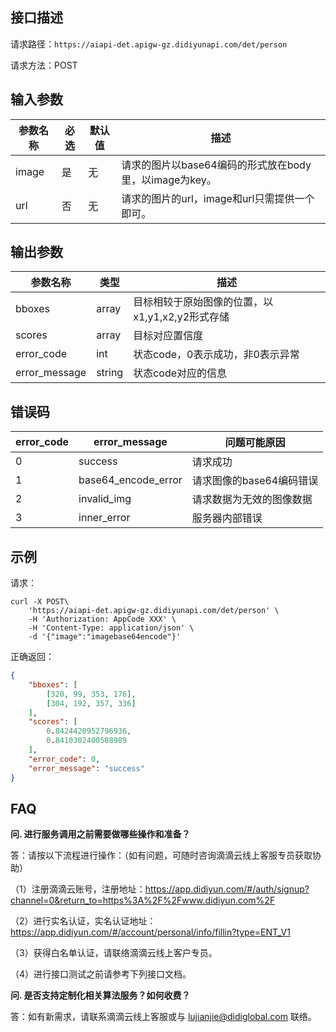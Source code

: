 ## 接口描述
请求路径：`https://aiapi-det.apigw-gz.didiyunapi.com/det/person`

请求方法：POST
## 输入参数
|参数名称 | 必选 | 默认值 | 描述|
|--------|-----|-----|-----|
| image | 是 | 无 | 请求的图片以base64编码的形式放在body里，以image为key。 |
| url | 否 | 无 | 请求的图片的url，image和url只需提供一个即可。 |

## 输出参数
|参数名称  | 类型 | 描述|
|--------|-----|-----|
| bboxes | array | 目标相较于原始图像的位置，以x1,y1,x2,y2形式存储 |
| scores | array | 目标对应置信度 |
| error_code | int | 状态code，0表示成功，非0表示异常	|
| error_message | string | 状态code对应的信息	|

## 错误码
|error_code|error_message|问题可能原因|
|--------|-----|-----|
|0|success|请求成功|
|1|base64_encode_error|请求图像的base64编码错误|
|2|invalid_img|请求数据为无效的图像数据|
|3|inner_error|服务器内部错误|

## 示例

请求：
``` shell
curl -X POST\
    'https://aiapi-det.apigw-gz.didiyunapi.com/det/person' \
    -H 'Authorization: AppCode XXX' \
    -H 'Content-Type: application/json' \
    -d '{"image":"imagebase64encode"}'
```
正确返回：
``` json
{
    "bboxes": [
        [320, 99, 353, 176],
        [304, 192, 357, 336]
    ],
    "scores": [
        0.8424420952796936,
        0.8410302400588989
    ],
    "error_code": 0,
    "error_message": "success"
}
```

## FAQ

**问. 进行服务调用之前需要做哪些操作和准备？**

答：请按以下流程进行操作：（如有问题，可随时咨询滴滴云线上客服专员获取协助）

（1）注册滴滴云账号，注册地址：https://app.didiyun.com/#/auth/signup?channel=0&return_to=https%3A%2F%2Fwww.didiyun.com%2F

（2）进行实名认证，实名认证地址：https://app.didiyun.com/#/account/personal/info/fillin?type=ENT_V1

（3）获得白名单认证，请联络滴滴云线上客户专员。

（4）进行接口测试之前请参考下列接口文档。

**问. 是否支持定制化相关算法服务？如何收费？**

答：如有新需求，请联系滴滴云线上客服或与 lujianjie@didiglobal.com 联络。
